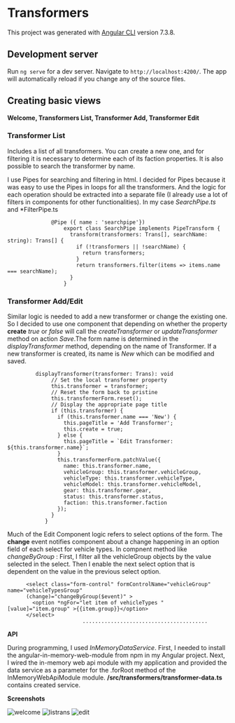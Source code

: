 # Transformers

This project was generated with [Angular CLI](https://github.com/angular/angular-cli) version 7.3.8.

## Development server

Run `ng serve` for a dev server. Navigate to `http://localhost:4200/`. The app will automatically reload if you change any of the source files.


## Creating basic views 

**Welcome, Transformers List, Transformer Add, Transformer Edit**

### Transformer List

Includes a list of all transformers. You can create a new one, and for filtering it is necessary to determine each of its faction properties.
It is also possible to search the transformer by name.

I use Pipes for searching and filtering in html. I decided for Pipes because it was easy to use the Pipes in loops for all the transformers. And the logic for each operation should be extracted into a separate file (I already use a lot of filters in components for other functionalities). In my case *SearchPipe.ts* and *FilterPipe.ts

  
  
                  @Pipe ({ name : 'searchpipe'})
                      export class SearchPipe implements PipeTransform {
                        transform(transformers: Trans[], searchName: string): Trans[] {
                          if (!transformers || !searchName) {
                            return transformers;
                          }
                          return transformers.filter(items => items.name === searchName);
                        }
                      }


### Transformer Add/Edit

Similar logic is needed to add a new transformer or change the existing one. So I decided to use one component that depending on whether the property **create** *true* or *false* will call the *createTransformer* or *updateTransformer* method on action *Save*.The form name is determined in the *displayTransformer* method, depending on the name of Transformer. If a new transformer is created, its name is *New* which can be modified and saved.
             
             
             displayTransformer(transformer: Trans): void 
                  // Set the local transformer property
                  this.transformer = transformer;
                  // Reset the form back to pristine
                  this.transformerForm.reset();
                  // Display the appropriate page title
                  if (this.transformer) {
                    if (this.transformer.name === 'New') {
                      this.pageTitle = 'Add Transformer';
                      this.create = true;
                    } else {
                      this.pageTitle = `Edit Transformer: ${this.transformer.name}`;
                    }
                    this.transformerForm.patchValue({
                      name: this.transformer.name,
                      vehicleGroup: this.transformer.vehicleGroup,
                      vehicleType: this.transformer.vehicleType,
                      vehicleModel: this.transformer.vehicleModel,
                      gear: this.transformer.gear,
                      status: this.transformer.status,
                      faction: this.transformer.faction
                    });
                  }
                }
                
Much of the Edit Component logic refers to select options of the form.
The **change** event notifies component about a change happening in an option field of each select for vehicle types. In compnent method like *changeByGroup* : First, I filter all the vehicleGroup objects by the value selected in the select. Then I enable the next select option that is dependent on the value in the previous select option.

          <select class="form-control" formControlName="vehicleGroup" name="vehicleTypesGroup"    
          (change)="changeByGroup($event)" >
            <option *ngFor="let item of vehicleTypes " [value]="item.group" >{{item.group}}</option>
          </select>
                            ........................................
**API**    

During programming, I used *InMemoryDataService*. First, I needed to install the angular-in-memory-web-module from npm in my Angular project. Next, I wired the in-memory web api module with my application and provided the data service as a parameter for the .forRoot method of the InMemoryWebApiModule module.
**/src/transformers/transformer-data.ts** contains created service.


**Screenshots**

![welcome](https://user-images.githubusercontent.com/6881169/57423468-763afb00-7214-11e9-98a5-ccdb27e950b8.png)
![listrans](https://user-images.githubusercontent.com/6881169/57423339-e72de300-7213-11e9-8168-257bb8398033.png)
![edit](https://user-images.githubusercontent.com/6881169/57423577-d762ce80-7214-11e9-8756-94999d4dd0ba.png)



